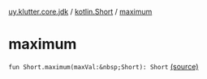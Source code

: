 [uy.klutter.core.jdk](../index.md) / [kotlin.Short](index.md) / [maximum](.)


# maximum
`fun Short.maximum(maxVal:&nbsp;Short): Short` [(source)](https://github.com/kohesive/klutter/blob/master/core-jdk6/src/main/kotlin/uy/klutter/core/jdk/Numbers.kt#L22)


